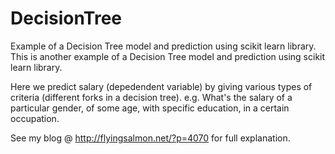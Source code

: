 # DecisionTree
Example of a Decision Tree model and prediction using scikit learn library.
This is another example of a Decision Tree model and prediction using scikit learn library.

Here we predict salary (depedendent variable) by giving various types of criteria (different forks in a decision tree).
e.g. What's the salary of a particular gender, of some age, with specific education, in a certain occupation.

See my blog @ http://flyingsalmon.net/?p=4070 for full explanation.
